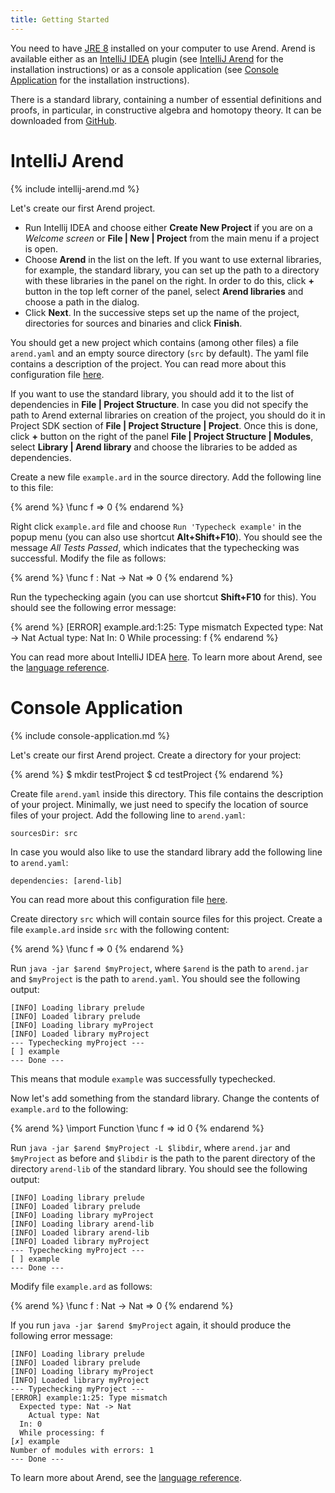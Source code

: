 ```yaml
---
title: Getting Started
---
```


You need to have [JRE 8](https://docs.oracle.com/javase/8/docs/technotes/guides/install/install_overview.html) installed on your computer to use Arend.
Arend is available either as an [IntelliJ IDEA](https://www.jetbrains.com/idea) plugin (see [IntelliJ Arend](#intellij-arend) for the installation instructions)
or as a console application (see [Console Application](#console-application) for the installation instructions).

There is a standard library, containing a number of essential definitions and proofs, in particular, in constructive algebra and homotopy theory.
It can be downloaded from [GitHub](https://github.com/JetBrains/arend-lib).

# IntelliJ Arend

{% include intellij-arend.md %}

Let's create our first Arend project.

* Run Intellij IDEA and choose either **Create New Project** if you are on a _Welcome screen_ or **File \| New \| Project** from the main menu if a project is open.
* Choose **Arend** in the list on the left. If you want to use external libraries, for example, the standard library, 
you can set up the path to a directory with
these libraries in the panel on the right. In order to do this, click **+** button in the top left corner of the panel, select
**Arend libraries** and choose a path in the dialog.
* Click **Next**. In the successive steps set up the name of the project, directories for sources and binaries and click **Finish**. 
 
You should get a new project which contains (among other files) a file `arend.yaml` and an empty source directory 
(`src` by default).
The yaml file contains a description of the project.
You can read more about this configuration file [here](libraries).

If you want to use the standard library, you should add it to the list of dependencies in **File \| Project Structure**.
In case you did not specify the path to Arend external libraries on creation of the project, you should do it in Project SDK
section of **File \| Project Structure \| Project**.  Once this is done, click **+** button on the right of the panel
**File \| Project Structure \| Modules**, select **Library \| Arend library** and choose the libraries to be added as 
dependencies.

Create a new file `example.ard` in the source directory.
Add the following line to this file:

{% arend %}
\func f => 0
{% endarend %}

Right click `example.ard` file and choose `Run 'Typecheck example'` in the popup menu (you can also use shortcut **Alt+Shift+F10**).
You should see the message _All Tests Passed_, which indicates that the typechecking was successful.
Modify the file as follows:

{% arend %}
\func f : Nat -> Nat => 0
{% endarend %}

Run the typechecking again (you can use shortcut **Shift+F10** for this).
You should see the following error message:

{% arend %}
[ERROR] example.ard:1:25: Type mismatch
  Expected type: Nat -> Nat
    Actual type: Nat
  In: 0
  While processing: f
{% endarend %}

You can read more about IntelliJ IDEA [here](https://www.jetbrains.com/help/idea/discover-intellij-idea.html).
To learn more about Arend, see the [language reference](language-reference).

# Console Application

{% include console-application.md %}

Let's create our first Arend project.
Create a directory for your project:

{% arend %}
$ mkdir testProject
$ cd testProject
{% endarend %}

Create file `arend.yaml` inside this directory.
This file contains the description of your project.
Minimally, we just need to specify the location of source files of your project.
Add the following line to `arend.yaml`:
```
sourcesDir: src
```
In case you would also like to use the standard library add the following line to `arend.yaml`:
```
dependencies: [arend-lib]
```  
You can read more about this configuration file [here](libraries).

Create directory `src` which will contain source files for this project.
Create a file `example.ard` inside `src` with the following content:

{% arend %}
\func f => 0
{% endarend %}

Run `java -jar $arend $myProject`, where `$arend` is the path to `arend.jar` and `$myProject` is the path to `arend.yaml`.
You should see the following output:
```
[INFO] Loading library prelude
[INFO] Loaded library prelude
[INFO] Loading library myProject
[INFO] Loaded library myProject
--- Typechecking myProject ---
[ ] example
--- Done ---
```
This means that module `example` was successfully typechecked.

Now let's add something from the standard library. Change the contents of `example.ard` to the following:

{% arend %}
\import Function
\func f => id 0
{% endarend %}

Run `java -jar $arend $myProject -L $libdir`, where `arend.jar` and `$myProject` as before and `$libdir` 
is the path to the parent directory of the directory `arend-lib` of the standard library. You should see the following
output:
```
[INFO] Loading library prelude
[INFO] Loaded library prelude
[INFO] Loading library myProject
[INFO] Loading library arend-lib
[INFO] Loaded library arend-lib
[INFO] Loaded library myProject
--- Typechecking myProject ---
[ ] example
--- Done ---
```
  
Modify file `example.ard` as follows:

{% arend %}
\func f : Nat -> Nat => 0
{% endarend %}

If you run `java -jar $arend $myProject` again, it should produce the following error message:

```
[INFO] Loading library prelude
[INFO] Loaded library prelude
[INFO] Loading library myProject
[INFO] Loaded library myProject
--- Typechecking myProject ---
[ERROR] example:1:25: Type mismatch
  Expected type: Nat -> Nat
    Actual type: Nat
  In: 0
  While processing: f
[✗] example
Number of modules with errors: 1
--- Done ---
```

To learn more about Arend, see the [language reference](language-reference).
